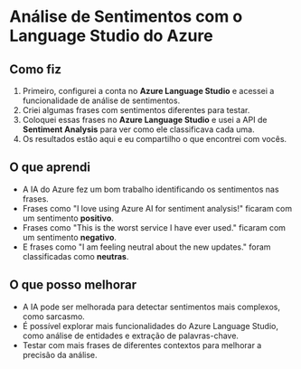# Análise de Sentimentos com o Language Studio do Azure

## Como fiz
1. Primeiro, configurei a conta no **Azure Language Studio** e acessei a funcionalidade de análise de sentimentos.
2. Criei algumas frases com sentimentos diferentes para testar.
3. Coloquei essas frases no **Azure Language Studio** e usei a API de **Sentiment Analysis** para ver como ele classificava cada uma.
4. Os resultados estão aqui e eu compartilho o que encontrei com vocês.

## O que aprendi
- A IA do Azure fez um bom trabalho identificando os sentimentos nas frases.
- Frases como "I love using Azure AI for sentiment analysis!" ficaram com um sentimento **positivo**.
- Frases como "This is the worst service I have ever used." ficaram com um sentimento **negativo**.
- E frases como "I am feeling neutral about the new updates." foram classificadas como **neutras**.

## O que posso melhorar
- A IA pode ser melhorada para detectar sentimentos mais complexos, como sarcasmo.
- É possível explorar mais funcionalidades do Azure Language Studio, como análise de entidades e extração de palavras-chave.
- Testar com mais frases de diferentes contextos para melhorar a precisão da análise.
